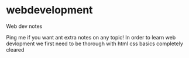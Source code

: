 # webdevelopment
Web dev notes

Ping me if you want ant extra notes on any topic!
In order to learn web devlopment we first need to be thorough with html css basics completely cleared
